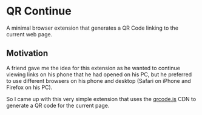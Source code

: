 # QR Continue

A minimal browser extension that generates a QR Code linking
to the current web page.

## Motivation

A friend gave me the idea for this extension as he wanted
to continue viewing links on his phone that he had opened
on his PC, but he preferred to use different browsers on his
phone and desktop (Safari on iPhone and Firefox on his PC).

So I came up with this very simple extension that uses
the [qrcode.js](https://github.com/soldair/node-qrcode) CDN
to generate a QR code for the current page.
